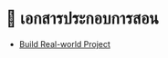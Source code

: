 # 📖 เอกสารประกอบการสอน
- [Build Real-world Project](https://mega.nz/file/nHhFmBZA#lwOp5D5MG1BYwGVhoShbtlZ5zuqfsHpOMHGT8deJhnM)
